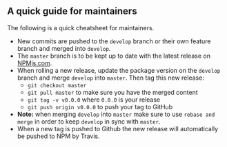 ## A quick guide for maintainers

The following is a quick cheatsheet for maintainers.

* New commits are pushed to the `develop` branch or their own feature branch and merged into `develop`.
* The `master` branch is to be kept up to date with the latest release on [NPMjs.com](https://www.npmjs.com/).
* When rolling a new release, update the package version on the `develop` branch and merge `develop` into `master`. Then tag this new release:
  * `git checkout master`
  * `git pull master` to make sure you have the merged content
  * `git tag -v v0.0.0` where `0.0.0` is your release
  * `git push origin v0.0.0` to push your tag to GitHub
* **Note:** when merging `develop` into `master` make sure to use `rebase and merge` in order to keep `develop` in sync with `master`.
* When a new tag is pushed to Github the new release will automatically be pushed to NPM by Travis.
